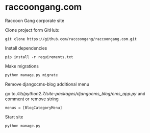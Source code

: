 # raccoongang.com
Raccoon Gang corporate site

Clone project form GitHub:

    git clone https://github.com/raccoongang/raccoongang.com.git

Install dependencies

    pip install -r requirements.txt

Make migrations

    python manage.py migrate
    
Remove djangocms-blog additional menu

go to *<virtualenv dir>/lib/python2.7/site-packages/djangocms_blog/cms_app.py*
and comment or remove string 

    menus = [BlogCategoryMenu]

Start site

    python manage.py
